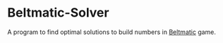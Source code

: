 # Beltmatic-Solver
A program to find optimal solutions to build numbers in [Beltmatic](https://store.steampowered.com/app/2674590/Beltmatic/) game.
